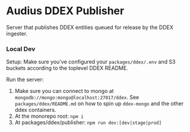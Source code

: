 # Audius DDEX Publisher

Server that publishes DDEX entities queued for release by the DDEX ingester.

### Local Dev
Setup:
Make sure you've configured your `packages/ddex/.env` and S3 buckets according to the toplevel DDEX README.

Run the server:
1. Make sure you can connect to mongo at `mongodb://mongo:mongo@localhost:27017/ddex`. See `packages/ddex/README.md` on how to spin up `ddex-mongo` and the other ddex containers.
2. At the monorepo root: `npm i`
3. At packages/ddex/publisher: `npm run dev:[dev|stage|prod]`
